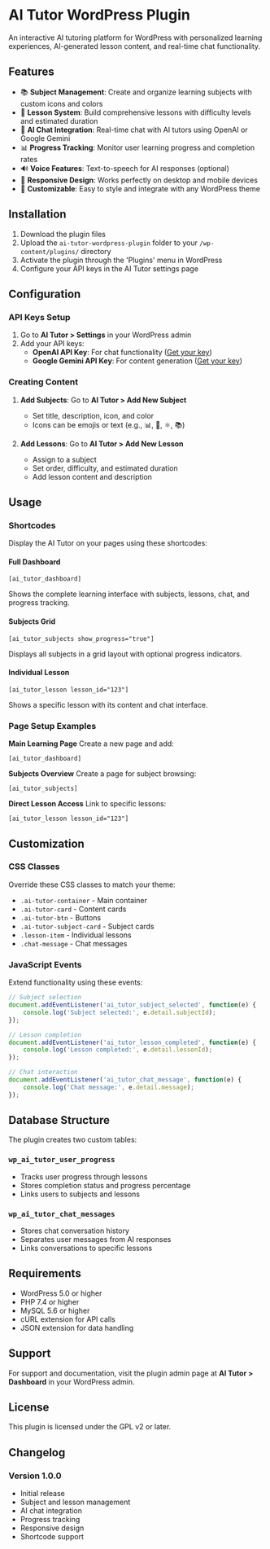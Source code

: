 # AI Tutor WordPress Plugin

An interactive AI tutoring platform for WordPress with personalized learning experiences, AI-generated lesson content, and real-time chat functionality.

## Features

- 📚 **Subject Management**: Create and organize learning subjects with custom icons and colors
- 📖 **Lesson System**: Build comprehensive lessons with difficulty levels and estimated duration
- 🤖 **AI Chat Integration**: Real-time chat with AI tutors using OpenAI or Google Gemini
- 📊 **Progress Tracking**: Monitor user learning progress and completion rates
- 🔊 **Voice Features**: Text-to-speech for AI responses (optional)
- 📱 **Responsive Design**: Works perfectly on desktop and mobile devices
- 🎨 **Customizable**: Easy to style and integrate with any WordPress theme

## Installation

1. Download the plugin files
2. Upload the `ai-tutor-wordpress-plugin` folder to your `/wp-content/plugins/` directory
3. Activate the plugin through the 'Plugins' menu in WordPress
4. Configure your API keys in the AI Tutor settings page

## Configuration

### API Keys Setup

1. Go to **AI Tutor > Settings** in your WordPress admin
2. Add your API keys:
   - **OpenAI API Key**: For chat functionality ([Get your key](https://platform.openai.com/api-keys))
   - **Google Gemini API Key**: For content generation ([Get your key](https://makersuite.google.com/app/apikey))

### Creating Content

1. **Add Subjects**: Go to **AI Tutor > Add New Subject**
   - Set title, description, icon, and color
   - Icons can be emojis or text (e.g., 📊, 🧪, ⚛️, 📚)

2. **Add Lessons**: Go to **AI Tutor > Add New Lesson**
   - Assign to a subject
   - Set order, difficulty, and estimated duration
   - Add lesson content and description

## Usage

### Shortcodes

Display the AI Tutor on your pages using these shortcodes:

#### Full Dashboard
```
[ai_tutor_dashboard]
```
Shows the complete learning interface with subjects, lessons, chat, and progress tracking.

#### Subjects Grid
```
[ai_tutor_subjects show_progress="true"]
```
Displays all subjects in a grid layout with optional progress indicators.

#### Individual Lesson
```
[ai_tutor_lesson lesson_id="123"]
```
Shows a specific lesson with its content and chat interface.

### Page Setup Examples

**Main Learning Page**
Create a new page and add:
```
[ai_tutor_dashboard]
```

**Subjects Overview**
Create a page for subject browsing:
```
[ai_tutor_subjects]
```

**Direct Lesson Access**
Link to specific lessons:
```
[ai_tutor_lesson lesson_id="123"]
```

## Customization

### CSS Classes

Override these CSS classes to match your theme:

- `.ai-tutor-container` - Main container
- `.ai-tutor-card` - Content cards
- `.ai-tutor-btn` - Buttons
- `.ai-tutor-subject-card` - Subject cards
- `.lesson-item` - Individual lessons
- `.chat-message` - Chat messages

### JavaScript Events

Extend functionality using these events:

```javascript
// Subject selection
document.addEventListener('ai_tutor_subject_selected', function(e) {
    console.log('Subject selected:', e.detail.subjectId);
});

// Lesson completion
document.addEventListener('ai_tutor_lesson_completed', function(e) {
    console.log('Lesson completed:', e.detail.lessonId);
});

// Chat interaction
document.addEventListener('ai_tutor_chat_message', function(e) {
    console.log('Chat message:', e.detail.message);
});
```

## Database Structure

The plugin creates two custom tables:

### `wp_ai_tutor_user_progress`
- Tracks user progress through lessons
- Stores completion status and progress percentage
- Links users to subjects and lessons

### `wp_ai_tutor_chat_messages`
- Stores chat conversation history
- Separates user messages from AI responses
- Links conversations to specific lessons

## Requirements

- WordPress 5.0 or higher
- PHP 7.4 or higher
- MySQL 5.6 or higher
- cURL extension for API calls
- JSON extension for data handling

## Support

For support and documentation, visit the plugin admin page at **AI Tutor > Dashboard** in your WordPress admin.

## License

This plugin is licensed under the GPL v2 or later.

## Changelog

### Version 1.0.0
- Initial release
- Subject and lesson management
- AI chat integration
- Progress tracking
- Responsive design
- Shortcode support
